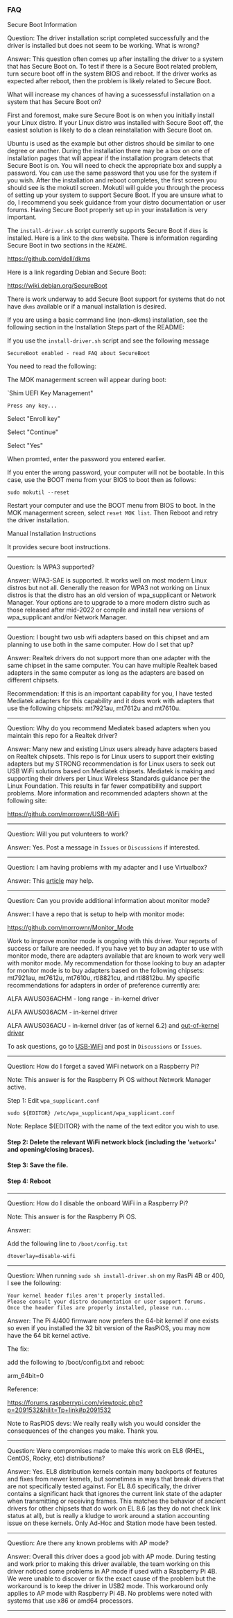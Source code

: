### FAQ

Secure Boot Information

Question: The driver installation script completed successfully and the
driver is installed but does not seem to be working. What is wrong?

Answer: This question often comes up after installing the driver to a
system that has Secure Boot on. To test if there is a Secure Boot related
problem, turn secure boot off in the system BIOS and reboot.  If the driver
works as expected after reboot, then the problem is likely related to
Secure Boot.

What will increase my chances of having a sucessessful installation on a
system that has Secure Boot on?

First and foremost, make sure Secure Boot is on when you initially install
your Linux distro. If your Linux distro was installed with Secure Boot off,
the easiest solution is likely to do a clean reinstallation with Secure Boot
on.

Ubuntu is used as the example but other distros should be similar to one
degree or another. During the installation there may be a box on one of
installation pages that will appear if the installation program detects
that Secure Boot is on. You will need to check the appropriate box and
supply a password. You can use the same password that you use for the system
if you wish. After the installation and reboot completes, the first screen
you should see is the mokutil screen. Mokutil will guide you through the
process of setting up your system to support Secure Boot. If you are unsure
what to do, I recommend you seek guidance from your distro documentation or
user forums. Having Secure Boot properly set up in your installation is very
important.

The `install-driver.sh` script currently supports Secure Boot if `dkms`
is installed. Here is a link to the `dkms` website. There is information
regarding Secure Boot in two sections in the `README`.

https://github.com/dell/dkms

Here is a link regarding Debian and Secure Boot:

https://wiki.debian.org/SecureBoot

There is work underway to add Secure Boot support for systems that do not
have `dkms` available or if a manual installation is desired.

If you are using a basic command line (non-dkms) installation, see the
following section in the Installation Steps part of the README:

If you use the `install-driver.sh` script and see the following message

`SecureBoot enabled - read FAQ about SecureBoot`

You need to read the following:

The MOK managerment screen will appear during boot:

`Shim UEFI Key Management"

`Press any key...`

Select "Enroll key"

Select "Continue"

Select "Yes"

When promted, enter the password you entered earlier.

If you enter the wrong password, your computer will not be bootable. In
this case, use the BOOT menu from your BIOS to boot then as follows:

```
sudo mokutil --reset
```

Restart your computer and use the BOOT menu from BIOS to boot. In the MOK
managerment screen, select `reset MOK list`. Then Reboot and retry the
driver installation.

Manual Installation Instructions

It provides secure boot instructions.

-----

Question: Is WPA3 supported?

Answer: WPA3-SAE is supported. It works well on most modern Linux distros
but not all. Generally the reason for WPA3 not working on Linux distros is
that the distro has an old version of wpa_supplicant or Network Manager.
Your options are to upgrade to a more modern distro such as those released
after mid-2022 or compile and install new versions of wpa_supplicant and/or
Network Manager.

-----

Question: I bought two usb wifi adapters based on this chipset and am
planning to use both in the same computer. How do I set that up?

Answer: Realtek drivers do not support more than one adapter with the
same chipset in the same computer. You can have multiple Realtek based
adapters in the same computer as long as the adapters are based on
different chipsets.

Recommendation: If this is an important capability for you, I have tested
Mediatek adapters for this capability and it does work with adapters that
use the following chipsets: mt7921au, mt7612u and mt7610u.

-----

Question: Why do you recommend Mediatek based adapters when you maintain
this repo for a Realtek driver?

Answer: Many new and existing Linux users already have adapters based on
Realtek chipsets. This repo is for Linux users to support their existing
adapters but my STRONG recommendation is for Linux users to seek out USB
WiFi solutions based on Mediatek chipsets. Mediatek is making and
supporting their drivers per Linux Wireless Standards guidance per the
Linux Foundation. This results in far fewer compatibility and support
problems. More information and recommended adapters shown at the
following site:

https://github.com/morrownr/USB-WiFi

-----

Question: Will you put volunteers to work?

Answer: Yes. Post a message in `Issues` or `Discussions` if interested.

-----

Question: I am having problems with my adapter and I use Virtualbox?

Answer: This [article](https://null-byte.wonderhowto.com/forum/wifi-hacking-attach-usb-wireless-adapter-with-virtual-box-0324433/) may help.

-----

Question: Can you provide additional information about monitor mode?

Answer: I have a repo that is setup to help with monitor mode:

https://github.com/morrownr/Monitor_Mode

Work to improve monitor mode is ongoing with this driver. Your reports of
success or failure are needed. If you have yet to buy an adapter to use with
monitor mode, there are adapters available that are known to work very well
with monitor mode. My recommendation for those looking to buy an adapter for
monitor mode is to buy adapters based on the following chipsets: mt7921au,
mt7612u, mt7610u, rtl8821cu, and rtl8812bu. My specific recommendations for
adapters in order of preference currently are:

ALFA AWUS036ACHM - long range - in-kernel driver

ALFA AWUS036ACM - in-kernel driver

ALFA AWUS036ACU - in-kernel driver (as of kernel 6.2) and [out-of-kernel driver](https://github.com/morrownr/8821cu)

To ask questions, go to [USB-WiFi](https://github.com/morrownr/USB-WiFi)
and post in `Discussions` or `Issues`.

-----

Question: How do I forget a saved WiFi network on a Raspberry Pi?

Note: This answer is for the Raspberry Pi OS without Network Manager active.

Step 1: Edit `wpa_supplicant.conf`

```
sudo ${EDITOR} /etc/wpa_supplicant/wpa_supplicant.conf
```

Note: Replace ${EDITOR} with the name of the text editor you wish to use.

#### Step 2: Delete the relevant WiFi network block (including the '`network=`' and opening/closing braces).

#### Step 3: Save the file.

#### Step 4: Reboot

-----

Question: How do I disable the onboard WiFi in a Raspberry Pi?

Note: This answer is for the Raspberry Pi OS.

Answer:

Add the following line to `/boot/config.txt`

```
dtoverlay=disable-wifi
```

-----

Question: When running `sudo sh install-driver.sh` on my RasPi 4B or
400, I see the following:

```
Your kernel header files aren't properly installed.
Please consult your distro documentation or user support forums.
Once the header files are properly installed, please run...
```

Answer: The Pi 4/400 firmware now prefers the 64-bit kernel if one
exists so even if you installed the 32 bit version of the RasPiOS,
you may now have the 64 bit kernel active.

The fix:

add the following to /boot/config.txt and reboot:

arm_64bit=0

Reference:

https://forums.raspberrypi.com/viewtopic.php?p=2091532&hilit=Tp+link#p2091532

Note to RasPiOS devs: We really really wish you would consider the 
consequences of the changes you make. Thank you.

-----

Question: Were compromises made to make this work on EL8 (RHEL, CentOS,
Rocky, etc) distributions?

Answer: Yes. EL8 distribution kernels contain many backports of features
and fixes from newer kernels, but sometimes in ways that break drivers
that are not specifically tested against. For EL 8.6 specifically, the
driver contains a significant hack that ignores the current link state
of the adapter when transmitting or receiving frames. This matches the
behavior of ancient drivers for other chipsets that do work on EL 8.6
(as they do not check link status at all), but is really a kludge to
work around a station accounting issue on these kernels. Only Ad-Hoc and
Station mode have been tested.

-----

Question: Are there any known problems with AP mode?

Answer: Overall this driver does a good job with AP mode. During testing
and work prior to making this driver available, the team working on this
driver noticed some problems in AP mode if used with a Raspberry Pi 4B.
We were unable to discover or fix the exact cause of the problem but
the workaround is to keep the driver in USB2 mode. This workaround only
applies to AP mode with Raspberry Pi 4B. No problems were noted with
systems that use x86 or amd64 processors.

-----
